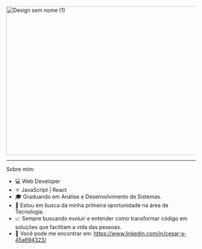
<img width="1584" height="396" alt="Design sem nome (1)" src="https://github.com/user-attachments/assets/cdae9315-7a52-40ea-b60f-dfe33c52abcd" />

__________________________________________________________________________________________________________________________________________________

Sobre mim:

- 💻 Web Developer
- ⚛️ JavaScript | React
- 🎓 Graduando em Análise e Desenvolvimento de Sistemas.
- 🚀 Estou em busca da minha primeira oportunidade na área de Tecnologia.
- 📈 Sempre buscando evoluir e entender como transformar código em soluções que facilitam a vida das pessoas.
- 🔗 Você pode me encontrar em: https://www.linkedin.com/in/cesar-s-45a694323/
<!--
**cesar-seixas/cesar-seixas** is a ✨ _special_ ✨ repository because its `README.md` (this file) appears on your GitHub profile.

Here are some ideas to get you started:

- 🔭 I’m currently working on ...
- 🌱 I’m currently learning ...
- 👯 I’m looking to collaborate on ...
- 🤔 I’m looking for help with ...
- 💬 Ask me about ...
- 📫 How to reach me: ...
- 😄 Pronouns: ...
- ⚡ Fun fact: ...
-->
